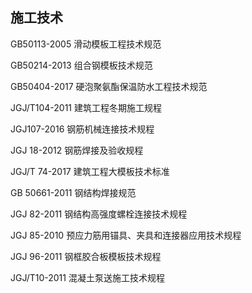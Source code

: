## 施工技术

 GB50113-2005 滑动模板工程技术规范

 GB50214-2013 组合钢模板技术规范

 GB50404-2017 硬泡聚氨酯保温防水工程技术规范

 JGJ/T104-2011 建筑工程冬期施工规程

 JGJ107-2016 钢筋机械连接技术规程

 JGJ 18-2012 钢筋焊接及验收规程

 JGJ/T 74-2017 建筑工程大模板技术标准

 GB 50661-2011 钢结构焊接规范

 JGJ 82-2011 钢结构高强度螺栓连接技术规程

 JGJ 85-2010 预应力筋用锚具、夹具和连接器应用技术规程

 JGJ 96-2011 钢框胶合板模板技术规程

 JGJ/T10-2011 混凝土泵送施工技术规程
